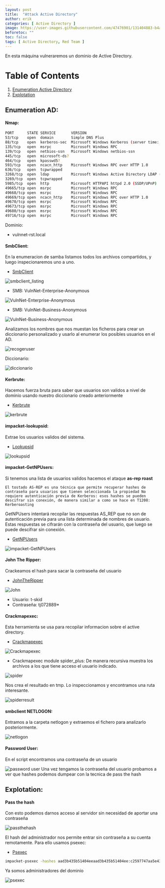 ```yaml
---
layout: post
title:  "Attack Active Directory"
author: erik
categories: [ Active Directory ]
image: https://user-images.githubusercontent.com/47476901/131404883-b4abe28e-a673-4660-ba86-fe2f46530810.jpg
beforetoc: ""
toc: false
tags: [ Active Directory, Red Team ]
---
```


En esta máquina vulneraremos un dominio de Active Directory.

# Table of Contents
1. [Enumeration Active Directory](#EnumerationAD)
2. [Explotation](#Explotation)

## Enumeration AD: <a name="EnumerationAD"></a>
#### Nmap:
```bash
PORT      STATE SERVICE       VERSION
53/tcp    open  domain        Simple DNS Plus
88/tcp    open  kerberos-sec  Microsoft Windows Kerberos (server time: 2021-08-30 16:59:43Z)
135/tcp   open  msrpc         Microsoft Windows RPC
139/tcp   open  netbios-ssn   Microsoft Windows netbios-ssn
445/tcp   open  microsoft-ds?
464/tcp   open  kpasswd5?
593/tcp   open  ncacn_http    Microsoft Windows RPC over HTTP 1.0
636/tcp   open  tcpwrapped
3268/tcp  open  ldap          Microsoft Windows Active Directory LDAP (Domain: vulnnet-rst.local0., Site: Default-First-Site-Name)
3269/tcp  open  tcpwrapped
5985/tcp  open  http          Microsoft HTTPAPI httpd 2.0 (SSDP/UPnP)
49665/tcp open  msrpc         Microsoft Windows RPC
49668/tcp open  msrpc         Microsoft Windows RPC
49669/tcp open  ncacn_http    Microsoft Windows RPC over HTTP 1.0
49670/tcp open  msrpc         Microsoft Windows RPC
49673/tcp open  msrpc         Microsoft Windows RPC
49680/tcp open  msrpc         Microsoft Windows RPC
49716/tcp open  msrpc         Microsoft Windows RPC
```
Dominio:
- vulnnet-rst.local

#### SmbClient:

En la enumeracion de samba listamos todos los archivos compartidos, y luego inspecionaremos uno a uno.
- <a href="https://www.samba.org/samba/download" target="_blank">SmbClient</a>

![smbclient_listing](https://user-images.githubusercontent.com/47476901/131402701-ce0fe921-d129-4471-82c6-24501f0e1308.png)

- SMB: VulnNet-Enterprise-Anonymous

![VulnNet-Enterprise-Anonymous](https://user-images.githubusercontent.com/47476901/131402731-ef0d65e7-9a2d-44f0-ab8b-2f70068d502b.png)

- SMB: VulnNet-Business-Anonymous

![VulnNet-Business-Anonymous](https://user-images.githubusercontent.com/47476901/131402753-1cfcbf4f-28d5-48ca-b453-9857aa0b8ff3.png)

Analizamos los nombres que nos muestan los ficheros para crear un diccionario personalizado y usarlo al enumerar los posibles usuarios en el AD.

![recogeruser](https://user-images.githubusercontent.com/47476901/131402776-869348bf-d3b3-4911-9ef5-d36760d71c3b.png)

Diccionario:

![diccionario](https://user-images.githubusercontent.com/47476901/131402807-9f24c798-b8d9-49fb-88a5-31e39fee9995.png)

#### Kerbrute:

Hacemos fuerza bruta para saber que usuarios son validos a nivel de dominio usando nuestro diccionario creado anteriormente
- <a href="https://github.com/ropnop/kerbrute" target="_blank">Kerbrute</a>

![kerbrute](https://user-images.githubusercontent.com/47476901/131402818-de939578-3873-45ef-a4e9-4b306357a722.png)

#### impacket-lookupsid:

Extrae los usuarios validos del sistema.
- <a href="https://github.com/SecureAuthCorp/impacket/blob/master/examples/lookupsid.py" target="_blank">Lookupsid</a>

![lookupsid](https://user-images.githubusercontent.com/47476901/131402828-1f05eac2-80d5-494e-8599-cda86e24c50a.png)

#### impacket-GetNPUsers:

Si tenemos una lista de usuarios validos hacemos el ataque **as-rep roast**

```
El tostado AS-REP es una técnica que permite recuperar hashes de contraseña para usuarios que tienen seleccionada la propiedad No requiere autenticación previa de Kerberos: esos hashes se pueden descifrar sin conexión, de manera similar a como se hace en T1208: Kerberoasting
```

GetNPUsers intentará recopilar las respuestas AS_REP que no son de autenticación previa para una lista determinada de nombres de usuario. Estas respuestas se cifrarán con la contraseña del usuario, que luego se puede descifrar sin conexión.
- <a href="https://github.com/SecureAuthCorp/impacket/blob/master/examples/GetNPUsers.py" target="_blank">GetNPUsers</a>

![impacket-GetNPUsers](https://user-images.githubusercontent.com/47476901/131402842-2e67866b-7d8a-4e54-b42c-99af25852bb5.png)

#### John The Ripper:
Crackeamos el hash para sacar la contraseña del usuario
- <a href="https://www.openwall.com/john/" target="_blank">JohnTheRipper</a>

![John](https://user-images.githubusercontent.com/47476901/131403225-2ff909e6-56fe-4a43-9914-b5f94c849fbe.png)
- Usuario: t-skid
- Contraseña: tj072889*  

#### Crackmapexec:
Esta herramienta se usa para recopilar informacion sobre el active directory.
- <a href="https://github.com/byt3bl33d3r/CrackMapExec" target="_blank">Crackmapexec</a>

![Crackmapexec](https://user-images.githubusercontent.com/47476901/131402847-0984fe0e-917b-4fa6-b023-ec6a28f41727.png)

- Crackmapexec module spider_plus:
De manera recursiva muestra los archivos a los que tiene acceso el usuario indicado.

![spider](https://user-images.githubusercontent.com/47476901/131402860-f4ecb13d-9ca1-4685-9c8d-f268a8b777b2.png)

Nos crea el resultado en tmp.
Lo inspeccionamos y encontramos una ruta interesante.

![spiderresult](https://user-images.githubusercontent.com/47476901/131402873-285ae9b8-6e24-4fda-ac50-77a84663e196.png)

#### smbclient NETLOGON:
Entramos a la carpeta netlogon y extraemos el fichero para analizarlo posteriormente.

![netlogon](https://user-images.githubusercontent.com/47476901/131402885-6c21b663-7759-45f2-972a-68d564fa9f1e.png)

#### Password User:
En el script encontramos una contraseña de un usuario

![password user](https://user-images.githubusercontent.com/47476901/131402900-e6f113d0-5982-4411-bea3-0fb77f1f2dc7.png)
Una vez tengamos la contraseña del usuario probamos a ver que hashes podemos dumpear con la tecnica de pass the hash

## Explotation: <a name="Explotation"></a>
#### Pass the hash

Con esto podemos darnos acceso al servidor sin necesidad de aportar una contraseña

![passthehash](https://user-images.githubusercontent.com/47476901/131402921-beb788f6-17a0-4a14-8f07-feeac377e66a.png)

El hash del administrador nos permite entrar sin contraseña a su cuenta remotamente.
Para ello usamos psexec:
- <a href="https://github.com/SecureAuthCorp/impacket/blob/master/examples/psexec.py" target="_blank">Psexec</a>

```bash
impacket-psexec -hashes aad3b435b51404eeaad3b435b51404ee:c2597747aa5e43022a3a3049a3c3b09d  Administrator@10.10.204.28
```
Ya somos administradores del dominio

![psexec](https://user-images.githubusercontent.com/47476901/131402932-5a53aa6a-11fc-422e-882d-84737500e182.png)

